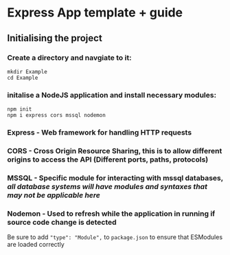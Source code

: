# Express App template + guide

## Initialising the project

### Create a directory and navgiate to it:
```
mkdir Example
cd Example
```

### initalise a NodeJS application and install necessary modules:
```
npm init
npm i express cors mssql nodemon
```

### **Express** - Web framework for handling HTTP requests
### **CORS** - Cross Origin Resource Sharing, this is to allow different origins to access the API (Different ports, paths, protocols)
### **MSSQL** - Specific module for interacting with mssql databases, *all database systems will have modules and syntaxes that may not be applicable here*
### **Nodemon** - Used to refresh while the application in running if source code change is detected



Be sure to add ```"type": "Module",``` to ```package.json``` to ensure that ESModules are loaded correctly
